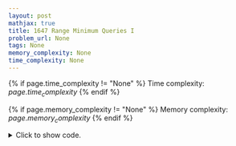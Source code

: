 ```yaml
---
layout: post
mathjax: true
title: 1647 Range Minimum Queries I
problem_url: None
tags: None
memory_complexity: None
time_complexity: None
---
```




{% if page.time_complexity != "None" %}
Time complexity: ${{ page.time_complexity }}$
{% endif %}

{% if page.memory_complexity != "None" %}
Memory complexity: ${{ page.memory_complexity }}$
{% endif %}

<details>
<summary>
<p style="display:inline">Click to show code.</p>
</summary>
```cpp
{% raw %}
using namespace std;
using ll = long long;
using ii = pair<int, int>;
using vi = vector<int>;
ll INF = 1e17;
struct segment_tree
{
    int n;
    vector<ll> t;
    segment_tree(vi const &a)
    {
        n = (int)a.size();
        t.resize(4 * (int)a.size());
        build(a, 1, 0, n - 1);
    }
    ll merge(ll a, ll b) { return min(a, b); }
    void build(vi const &a, int v, int tl, int tr)
    {
        if (tl == tr)
            t[v] = a[tl];
        else
        {
            int tm = (tl + tr) / 2;
            build(a, 2 * v, tl, tm);
            build(a, 2 * v + 1, tm + 1, tr);
            t[v] = merge(t[2 * v], t[2 * v + 1]);
        }
    }
    auto query(int v, int tl, int tr, int ql, int qr)
    {
        if (tl == ql and tr == qr)
            return t[v];
        else if (ql > qr)
            return INF;
        else
        {
            int tm = (tl + tr) / 2;
            return merge(query(2 * v, tl, tm, ql, min(tm, qr)),
                         query(2 * v + 1, tm + 1, tr, max(tm + 1, ql), qr));
        }
    }
};
int main(void)
{
    int n, q;
    cin >> n >> q;
    vi a(n);
    for (auto &ai : a)
        cin >> ai;
    segment_tree st(a);
    while (q--)
    {
        int ql, qr;
        cin >> ql >> qr, ql--, qr--;
        cout << st.query(1, 0, n - 1, ql, qr) << endl;
    }
    return 0;
}

{% endraw %}
```
</details>

